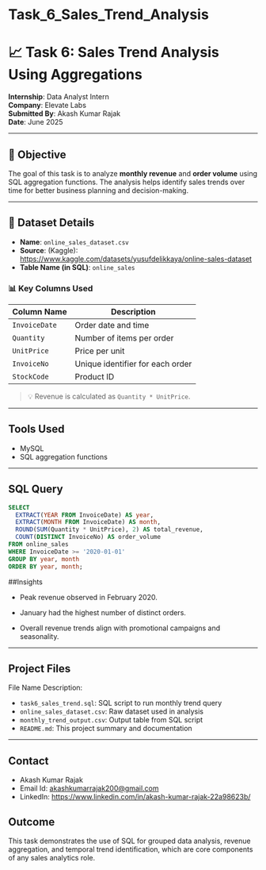 # Task_6_Sales_Trend_Analysis

# 📈 Task 6: Sales Trend Analysis Using Aggregations

**Internship**: Data Analyst Intern  
**Company**: Elevate Labs  
**Submitted By**: Akash Kumar Rajak  
**Date**: June 2025

---

## 🎯 Objective

The goal of this task is to analyze **monthly revenue** and **order volume** using SQL aggregation functions. The analysis helps identify sales trends over time for better business planning and decision-making.

---  

## 🧾 Dataset Details

- **Name**: `online_sales_dataset.csv`
- **Source**: (Kaggle): https://www.kaggle.com/datasets/yusufdelikkaya/online-sales-dataset
- **Table Name (in SQL)**: `online_sales`

### 📊 Key Columns Used

| Column Name     | Description                       |
|------------------|-----------------------------------|
| `InvoiceDate`    | Order date and time               |
| `Quantity`       | Number of items per order         |
| `UnitPrice`      | Price per unit                    |
| `InvoiceNo`      | Unique identifier for each order  |
| `StockCode`      | Product ID                        |

> 💡 Revenue is calculated as `Quantity * UnitPrice`.

---

## Tools Used

- MySQL
- SQL aggregation functions
  

---

## SQL Query

```sql
SELECT
  EXTRACT(YEAR FROM InvoiceDate) AS year,
  EXTRACT(MONTH FROM InvoiceDate) AS month,
  ROUND(SUM(Quantity * UnitPrice), 2) AS total_revenue,
  COUNT(DISTINCT InvoiceNo) AS order_volume
FROM online_sales
WHERE InvoiceDate >= '2020-01-01'
GROUP BY year, month
ORDER BY year, month;
```

##Insights

- Peak revenue observed in February 2020.

- January had the highest number of distinct orders.

- Overall revenue trends align with promotional campaigns and seasonality.

---

## Project Files

File Name	Description:
- `task6_sales_trend.sql`: SQL script to run monthly trend query
- `online_sales_dataset.csv`:	Raw dataset used in analysis
- `monthly_trend_output.csv`:	Output table from SQL script
- `README.md`: This project summary and documentation

---

## Contact

- Akash Kumar Rajak
- Email Id: akashkumarrajak200@gmail.com
- LinkedIn: https://www.linkedin.com/in/akash-kumar-rajak-22a98623b/

## Outcome
This task demonstrates the use of SQL for grouped data analysis, revenue aggregation, and temporal trend identification, which are core components of any sales analytics role.
